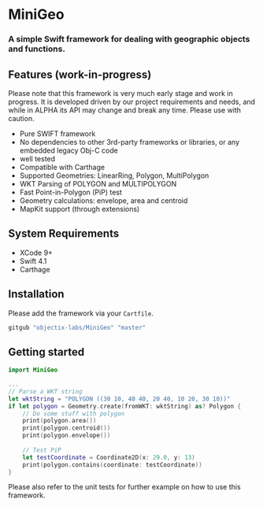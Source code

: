# MiniGeo

### A simple Swift framework for dealing with geographic objects and functions.

## Features (work-in-progress)
Please note that this framework is very much early stage and work in progress. It is developed driven by our project requirements and needs, and while in ALPHA its API may change and break any time. Please use with caution.

* Pure SWIFT framework
* No dependencies to other 3rd-party frameworks or libraries, or any embedded legacy Obj-C code
* well tested
* Compatible with Carthage
* Supported Geometries: LinearRing, Polygon, MultiPolygon
* WKT Parsing of POLYGON and MULTIPOLYGON
* Fast Point-in-Polygon (PiP) test
* Geometry calculations: envelope, area and centroid
* MapKit support (through extensions)

## System Requirements
* XCode 9+
* Swift 4.1
* Carthage

## Installation
Please add the framework via your `Cartfile`.
```bash
gitgub "objectix-labs/MiniGeo" "master"
```

## Getting started

```swift
import MiniGeo

...
// Parse a WKT string
let wktString = "POLYGON ((30 10, 40 40, 20 40, 10 20, 30 10))"
if let polygon = Geometry.create(fromWKT: wktString) as? Polygon {
    // Do some stuff with polygon
    print(polygon.area())
    print(polygon.centroid())
    print(polygon.envelope())
    
    // Test PiP
    let testCoordinate = Coordinate2D(x: 29.0, y: 13)
    print(polygon.contains(coordinate: testCoordinate))
}
```

Please also refer to the unit tests for further example on how to use this framework.
